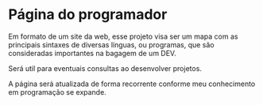 # Página do programador  
  
Em formato de um site da web, esse projeto visa ser um mapa com as principais sintaxes de diversas línguas, ou programas, que são consideradas importantes na bagagem de um DEV.

Será util para eventuais consultas ao desenvolver projetos.

A página será atualizada de forma recorrente conforme meu conhecimento em programação se expande.


